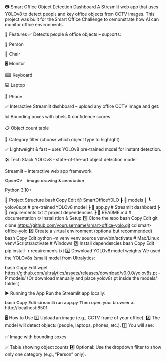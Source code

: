 📷 Smart Office Object Detection Dashboard
A Streamlit web app that uses YOLOv8 to detect people and key office objects from CCTV images.
This project was built for the Smart Office Challenge to demonstrate how AI can monitor office environments.

🚀 Features
✅ Detects people & office objects – supports:

👤 Person

💺 Chair

🖥 Monitor

⌨ Keyboard

💻 Laptop

📱 Phone

✅ Interactive Streamlit dashboard – upload any office CCTV image and get:

📊 Bounding boxes with labels & confidence scores

📋 Object count table

🎯 Category filter (choose which object type to highlight)

✅ Lightweight & fast – uses YOLOv8 pre-trained model for instant detection.

🛠 Tech Stack
YOLOv8 – state-of-the-art object detection model

Streamlit – interactive web app framework

OpenCV – image drawing & annotation

Python 3.10+

📂 Project Structure
bash
Copy
Edit
📦 SmartOfficeYOLO
 ┣ 📂 models
 ┃ ┗ yolov8s.pt              # pre-trained YOLOv8 model
 ┣ 📜 app.py                  # Streamlit dashboard
 ┣ 📜 requirements.txt        # project dependencies
 ┣ 📜 README.md               # documentation
⚙️ Installation & Setup
1️⃣ Clone the repo
bash
Copy
Edit
git clone https://github.com/yourusername/smart-office-yolo.git
cd smart-office-yolo
2️⃣ Create a virtual environment (optional but recommended)
bash
Copy
Edit
python -m venv venv
source venv/bin/activate   # Mac/Linux
venv\Scripts\activate      # Windows
3️⃣ Install dependencies
bash
Copy
Edit
pip install -r requirements.txt
4️⃣ Download YOLOv8 model weights
We used the YOLOv8s (small) model from Ultralytics:

bash
Copy
Edit
wget https://github.com/ultralytics/assets/releases/download/v0.0.0/yolov8s.pt -P models/
(Or download manually and place yolov8s.pt inside the models/ folder.)

▶️ Running the App
Run the Streamlit app locally:

bash
Copy
Edit
streamlit run app.py
Then open your browser at http://localhost:8501.

🖥 How to Use
1️⃣ Upload an image (e.g., CCTV frame of your office).
2️⃣ The model will detect objects (people, laptops, phones, etc.).
3️⃣ You will see:

✅ Image with bounding boxes

✅ Table showing object counts
4️⃣ Optional: Use the dropdown filter to show only one category (e.g., “Person” only).
